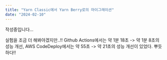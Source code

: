 ```yaml
---
title: "Yarn Classic에서 Yarn Berry로의 마이그레이션"
date: "2024-02-10"
---
```


작성중입니다...

실험을 조금 더 해봐야겠지만..!! Github Actions에서는 약 1분 18초 -> 약 1분 8초의 성능 개선, AWS CodeDeploy에서는 약 55초 -> 약 21초의 성능 개선이 있었다. 뿌듯하다!!

